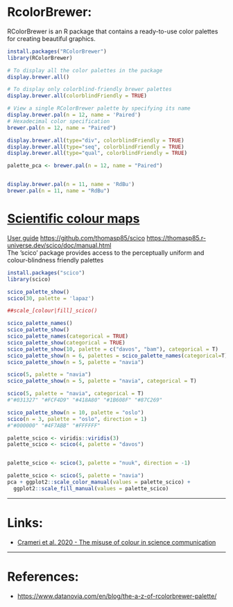
# RcolorBrewer:

RColorBrewer is an R package that contains a ready-to-use color palettes for creating beautiful graphics.

```R
install.packages("RColorBrewer")
library(RColorBrewer)
```

```R
# To display all the color palettes in the package
display.brewer.all()

# To display only colorblind-friendly brewer palettes
display.brewer.all(colorblindFriendly = TRUE)

# View a single RColorBrewer palette by specifying its name
display.brewer.pal(n = 12, name = 'Paired') 
# Hexadecimal color specification 
brewer.pal(n = 12, name = "Paired")

display.brewer.all(type="div", colorblindFriendly = TRUE)
display.brewer.all(type="seq", colorblindFriendly = TRUE)
display.brewer.all(type="qual", colorblindFriendly = TRUE)

palette_pca <- brewer.pal(n = 12, name = "Paired")


display.brewer.pal(n = 11, name = 'RdBu')
brewer.pal(n = 11, name = "RdBu")

```



# [Scientific colour maps](https://www.fabiocrameri.ch/colourmaps/)
[User guide](https://www.fabiocrameri.ch/ws/media-library/d799f7fecb4e439998e43597cd397a6c/readme_scientificcolourmaps.pdf)
https://github.com/thomasp85/scico
https://thomasp85.r-universe.dev/scico/doc/manual.html
<br>The ’scico’ package provides access to the perceptually uniform and colour-blindness friendly palettes 

```R
install.packages("scico")
library(scico)
```

```R
scico_palette_show()
scico(30, palette = 'lapaz')

##scale_[colour|fill]_scico()

scico_palette_names()
scico_palette_show()
scico_palette_names(categorical = TRUE)
scico_palette_show(categorical = TRUE)
scico_palette_show(10, palette = c("davos", "bam"), categorical = T)
scico_palette_show(n = 6, palettes = scico_palette_names(categorical=T))
scico_palette_show(n = 5, palette = "navia")

scico(5, palette = "navia")
scico_palette_show(n = 5, palette = "navia", categorical = T)

scico(5, palette = "navia", categorical = T)
#"#031327" "#FCF4D9" "#418A80" "#1B608F" "#87C269"

scico_palette_show(n = 10, palette = "oslo")
scico(n = 3, palette = "oslo", direction = 1)
#"#000000" "#4F7ABB" "#FFFFFF"

palette_scico <- viridis::viridis(3)
palette_scico <- scico(4, palette = "davos")


palette_scico <- scico(3, palette = "nuuk", direction = -1)

palette_scico <- scico(5, palette = "navia")
pca + ggplot2::scale_color_manual(values = palette_scico) + 
  ggplot2::scale_fill_manual(values = palette_scico)
```


---
# Links:
- [Crameri et al. 2020 - The misuse of colour in science communication](https://www.nature.com/articles/s41467-020-19160-7)
---
# References: 
- https://www.datanovia.com/en/blog/the-a-z-of-rcolorbrewer-palette/
